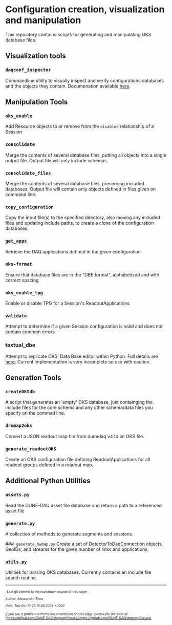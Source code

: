 #  Configuration creation, visualization and manipulation
This repository contains scripts for generating and manipulating OKS database files.

## Visualization tools

### `daqconf_inspector`

Commandline utility to visually inspect and verify configurations databases and the objects they contain. Documenation available
[here](Inspector.md).

## Manipulation Tools

### `oks_enable`
  Add Resource objects to or remove from the `disabled` relationship of a Session

### `consolidate`
  Merge the contents of several database files, putting all objects into a single output file. Output file will only include schemas.

### `consolidate_files`
  Merge the contents of several database files, preserving included databases. Output file will contain only objects defined in files given on command line.

### `copy_configuration`
  Copy the input file(s) to the specified directory, also moving any included files and updating include paths, to create a clone of the configuration databases.

### `get_apps`
  Retrieve the DAQ applications defined in the given configuration

### `oks-format`
  Ensure that database files are in the "DBE format", alphabetized and with correct spacing

### `oks_enable_tpg`
  Enable or disable TPG for a Session's ReadoutApplications

### `validate`
  Attempt to determine if a given Session configuration is valid and does not contain common errors


### textual_dbe
 Attempt to replicate OKS' Data Base editor within Python. Full details are [here](TextualDBE.md). Current implementation is very incomplete so use with caution.

## Generation Tools

### `createOKSdb`
   A script that generates an 'empty' OKS database, just containging
the include files for the core schema and any other schema/data files
you specify on the commad line.

### `dromap2oks`
  Convert a JSON readout map file from dunedaq v4 to an OKS file.

### `generate_readoutOKS`

  Create an OKS configuration file defining ReadoutApplications for
  all readout groups defined in a readout map.

## Additional Python Utilities

### `assets.py`
  Read the DUNE-DAQ asset file database and return a path to a referenced asset file

### `generate.py`
  A collection of methods to generate segments and sessions.

###` generate_hwmap.py`
  Create a set of DetectorToDaqConnection objects, GeoIDs, and streams for the given number of links and applications.

### `utils.py`
  Utilities for parsing OKS databases. Currently contains an include file search routine.



-----

<font size="1">
_Last git commit to the markdown source of this page:_


_Author: Alessandro Thea_

_Date: Thu Oct 10 23:19:46 2024 +0200_

_If you see a problem with the documentation on this page, please file an Issue at [https://github.com/DUNE-DAQ/daqconf/issues](https://github.com/DUNE-DAQ/daqconf/issues)_
</font>
